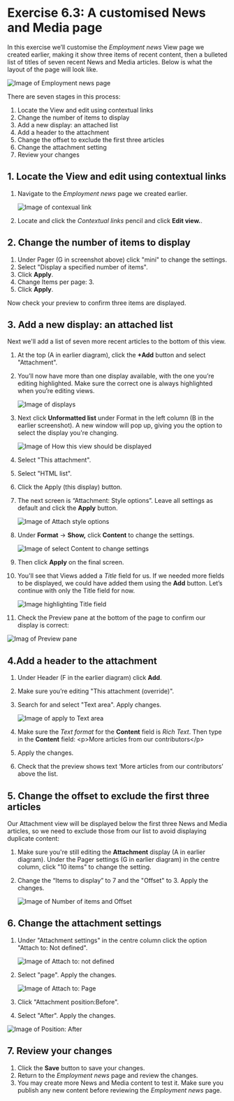 # Exercise 6.3: A customised News and Media page

In this exercise we’ll customise the _Employment news_ View page we created earlier, making it show three items of recent content, then a bulleted list of titles of seven recent News and Media articles. Below is what the layout of the page will look like.

![Image of Employment news page](../.gitbook/assets/101.png)

There are seven stages in this process:

1. Locate the View and edit using contextual links
2. Change the number of items to display
3. Add a new display: an attached list
4. Add a header to the attachment
5. Change the offset to exclude the first three articles
6. Change the attachment setting
7. Review your changes

## 1. Locate the View and edit using contextual links

1.  Navigate to the _Employment news_ page we created earlier.

    <img src="../.gitbook/assets/102.png" alt="Image of contexual link" data-size="original">
2. Locate and click the _Contextual links_ pencil and click **Edit view.**.

## 2. Change the number of items to display

1. Under Pager (G in screenshot above) click "mini" to change the settings.
2. Select "Display a specified number of items".
3. Click **Apply**.
4. Change Items per page: 3.
5. Click **Apply**.

Now check your preview to confirm three items are displayed.

## 3. Add a new display: an attached list

Next we'll add a list of seven more recent articles to the bottom of this view.

1. At the top (A in earlier diagram), click the **+Add** button and select "Attachment".
2.  You’ll now have more than one display available, with the one you’re editing highlighted. Make sure the correct one is always highlighted when you’re editing views.

    <img src="../.gitbook/assets/103.png" alt="Image of displays" data-size="original">
3.  Next click **Unformatted list** under Format in the left column (B in the earlier screenshot). A new window will pop up, giving you the option to select the display you're changing.

    <img src="../.gitbook/assets/104.png" alt="Image of How this view should be displayed" data-size="original">
4. Select "This attachment".
5. Select "HTML list".
6. Click the Apply (this display) button.
7.  The next screen is “Attachment: Style options”. Leave all settings as default and click the **Apply** button.

    <img src="../.gitbook/assets/105 (1).png" alt="Image of Attach style options" data-size="original">
8.  Under **Format** → **Show,** click **Content** to change the settings.

    <img src="../.gitbook/assets/106 (1).png" alt="Image of select Content to change settings" data-size="original">
9. Then click **Apply** on the final screen.
10. You'll see that Views added a _Title_ field for us. If we needed more fields to be displayed, we could have added them using the **Add** button. Let’s continue with only the Title field for now.

    <img src="../.gitbook/assets/107 (1).png" alt="Image highlighting Title field" data-size="original">
11. Check the Preview pane at the bottom of the page to confirm our display is correct:

![Imag of Preview pane](<../.gitbook/assets/108 (1).png>)

## 4.Add a header to the attachment

1. Under Header (F in the earlier diagram) click **Add**.
2. Make sure you’re editing "This attachment (override)".
3.  Search for and select "Text area". Apply changes.

    <img src="../.gitbook/assets/109 (1).png" alt="Image of apply to Text area" data-size="original">
4. Make sure the _Text format_ for the **Content** field is _Rich Text_. Then type in the **Content** field: \<p>More articles from our contributors\</p>
5. Apply the changes.
6. Check that the preview shows text ‘More articles from our contributors’ above the list.

## 5. Change the offset to exclude the first three articles

Our Attachment view will be displayed below the first three News and Media articles, so we need to exclude those from our list to avoid displaying duplicate content:

1. Make sure you're still editing the **Attachment** display (A in earlier diagram). Under the Pager settings (G in earlier diagram) in the centre column, click "10 items" to change the setting.
2.  Change the “Items to display” to 7 and the "Offset" to 3. Apply the changes.

    <img src="../.gitbook/assets/110 (1).png" alt="Image of Number of items and Offset" data-size="original">

## 6. Change the attachment settings

1.  Under "Attachment settings" in the centre column click the option "Attach to: Not defined".

    <img src="../.gitbook/assets/111.png" alt="Image of Attach to: not defined" data-size="original">
2.  Select "page". Apply the changes.

    <img src="../.gitbook/assets/112 (1).png" alt="Image of Attach to: Page" data-size="original">
3. Click "Attachment position:Before".
4. Select "After". Apply the changes.

![Image of Position: After](../.gitbook/assets/113.png)

## 7. Review your changes

1. Click the **Save** button to save your changes.
2. Return to the _Employment news_ page and review the changes.
3. You may create more News and Media content to test it. Make sure you publish any new content before reviewing the _Employment news_ page.
